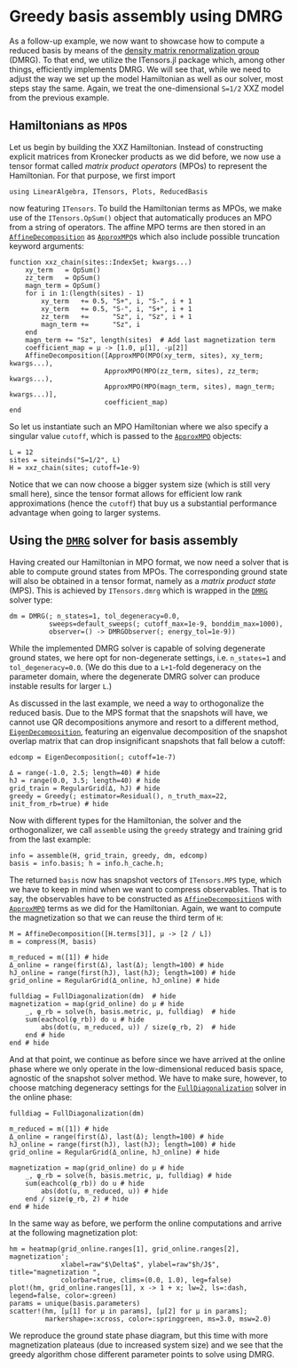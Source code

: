 # Greedy basis assembly using DMRG

As a follow-up example, we now want to showcase how to compute a reduced basis by means of the [density matrix renormalization group](https://tensornetwork.org/mps/algorithms/dmrg/) (DMRG).
To that end, we utilize the ITensors.jl package which, among other things, efficiently implements DMRG.
We will see that, while we need to adjust the way we set up the model Hamiltonian as well as our solver, most steps stay the same.
Again, we treat the one-dimensional ``S=1/2`` XXZ model from the previous example.

## Hamiltonians as `MPO`s

Let us begin by building the XXZ Hamiltonian.
Instead of constructing explicit matrices from Kronecker products as we did before, we now use a tensor format called *matrix product operators* (MPOs) to represent the Hamiltonian.
For that purpose, we first import

```@example xxz_dmrg; continued = true
using LinearAlgebra, ITensors, Plots, ReducedBasis
```

now featuring `ITensors`.
To build the Hamiltonian terms as MPOs, we make use of the `ITensors.OpSum()` object that automatically produces an MPO from a string of operators.
The affine MPO terms are then stored in an [`AffineDecomposition`](@ref) as [`ApproxMPO`](@ref)s which also include possible truncation keyword arguments:

```@example xxz_dmrg; continued = true
function xxz_chain(sites::IndexSet; kwargs...)
    xy_term   = OpSum()
    zz_term   = OpSum()
    magn_term = OpSum()
    for i in 1:(length(sites) - 1)
        xy_term   += 0.5, "S+", i, "S-", i + 1
        xy_term   += 0.5, "S-", i, "S+", i + 1
        zz_term   +=      "Sz", i, "Sz", i + 1
        magn_term +=      "Sz", i
    end
    magn_term += "Sz", length(sites)  # Add last magnetization term
    coefficient_map = μ -> [1.0, μ[1], -μ[2]]
    AffineDecomposition([ApproxMPO(MPO(xy_term, sites), xy_term; kwargs...),
                        ApproxMPO(MPO(zz_term, sites), zz_term; kwargs...),
                        ApproxMPO(MPO(magn_term, sites), magn_term; kwargs...)],
                        coefficient_map)
end
```

So let us instantiate such an MPO Hamiltonian where we also specify a singular value `cutoff`, which is passed to the [`ApproxMPO`](@ref) objects:

```@example xxz_dmrg; continued = true
L = 12
sites = siteinds("S=1/2", L)
H = xxz_chain(sites; cutoff=1e-9)
```

Notice that we can now choose a bigger system size (which is still very small here), since the tensor format allows for efficient low rank approximations (hence the `cutoff`) that buy us a substantial performance advantage when going to larger systems.

## Using the [`DMRG`](@ref) solver for basis assembly

Having created our Hamiltonian in MPO format, we now need a solver that is able to compute ground states from MPOs.
The corresponding ground state will also be obtained in a tensor format, namely as a *matrix product state* (MPS).
This is achieved by `ITensors.dmrg` which is wrapped in the [`DMRG`](@ref) solver type:

```@example xxz_dmrg; continued = true
dm = DMRG(; n_states=1, tol_degeneracy=0.0,
          sweeps=default_sweeps(; cutoff_max=1e-9, bonddim_max=1000),
          observer=() -> DMRGObserver(; energy_tol=1e-9))
```

While the implemented DMRG solver is capable of solving degenerate ground states, we here opt for non-degenerate settings, i.e. `n_states=1` and `tol_degeneracy=0.0`.
(We do this due to a ``L+1``-fold degeneracy on the parameter domain, where the degenerate DMRG solver can produce instable results for larger ``L``.)

As discussed in the last example, we need a way to orthogonalize the reduced basis.
Due to the MPS format that the snapshots will have, we cannot use QR decompositions anymore and resort to a different method, [`EigenDecomposition`](@ref), featuring an eigenvalue decomposition of the snapshot overlap matrix that can drop insignificant snapshots that fall below a cutoff:

```@example xxz_dmrg; continued = true
edcomp = EigenDecomposition(; cutoff=1e-7)
```

```@example xxz_dmrg; continued = true
Δ = range(-1.0, 2.5; length=40) # hide
hJ = range(0.0, 3.5; length=40) # hide
grid_train = RegularGrid(Δ, hJ) # hide
greedy = Greedy(; estimator=Residual(), n_truth_max=22, init_from_rb=true) # hide
```

Now with different types for the Hamiltonian, the solver and the orthogonalizer, we call `assemble` using the `greedy` strategy and training grid from the last example:

```@example xxz_dmrg; continued = true
info = assemble(H, grid_train, greedy, dm, edcomp)
basis = info.basis; h = info.h_cache.h;
```

The returned `basis` now has snapshot vectors of `ITensors.MPS` type, which we have to keep in mind when we want to compress observables.
That is to say, the observables have to be constructed as [`AffineDecomposition`](@ref)s with [`ApproxMPO`](@ref) terms as we did for the Hamiltonian.
Again, we want to compute the magnetization so that we can reuse the third term of `H`:

```@example xxz_dmrg; continued = true
M = AffineDecomposition([H.terms[3]], μ -> [2 / L])
m = compress(M, basis)
```

```@example xxz_dmrg; continued = true
m_reduced = m([1]) # hide
Δ_online = range(first(Δ), last(Δ); length=100) # hide
hJ_online = range(first(hJ), last(hJ); length=100) # hide
grid_online = RegularGrid(Δ_online, hJ_online) # hide

fulldiag = FullDiagonalization(dm)  # hide
magnetization = map(grid_online) do μ # hide
    _, φ_rb = solve(h, basis.metric, μ, fulldiag)  # hide
    sum(eachcol(φ_rb)) do u # hide
        abs(dot(u, m_reduced, u)) / size(φ_rb, 2)  # hide
    end # hide
end # hide
```

And at that point, we continue as before since we have arrived at the online phase where we only operate in the low-dimensional reduced basis space, agnostic of the snapshot solver method.
We have to make sure, however, to choose matching degeneracy settings for the [`FullDiagonalization`](@ref) solver in the online phase:

```@example xxz_dmrg; continued = true
fulldiag = FullDiagonalization(dm)
```

```@example xxz_dmrg; continued = true
m_reduced = m([1]) # hide
Δ_online = range(first(Δ), last(Δ); length=100) # hide
hJ_online = range(first(hJ), last(hJ); length=100) # hide
grid_online = RegularGrid(Δ_online, hJ_online) # hide

magnetization = map(grid_online) do μ # hide
    _, φ_rb = solve(h, basis.metric, μ, fulldiag) # hide
    sum(eachcol(φ_rb)) do u # hide
        abs(dot(u, m_reduced, u)) # hide
    end / size(φ_rb, 2) # hide
end # hide
```

In the same way as before, we perform the online computations and arrive at the following magnetization plot:

```@example xxz_dmrg
hm = heatmap(grid_online.ranges[1], grid_online.ranges[2], magnetization';
             xlabel=raw"$\Delta$", ylabel=raw"$h/J$", title="magnetization ",
             colorbar=true, clims=(0.0, 1.0), leg=false)
plot!(hm, grid_online.ranges[1], x -> 1 + x; lw=2, ls=:dash, legend=false, color=:green)
params = unique(basis.parameters)
scatter!(hm, [μ[1] for μ in params], [μ[2] for μ in params];
         markershape=:xcross, color=:springgreen, ms=3.0, msw=2.0)
```

We reproduce the ground state phase diagram, but this time with more magnetization plateaus (due to increased system size) and we see that the greedy algorithm chose different parameter points to solve using DMRG.
